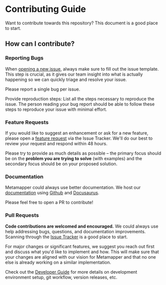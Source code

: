 # Contributing Guide

Want to contribute towards this repository? This document is a good place to start.

## How can I contribute?

### Reporting Bugs

When [opening a new issue](https://github.com/metamapper-io/metamapper/issues/new/choose), always make sure to fill out the issue template. This step is crucial, as it gives our team insight into what is actually happening so we can quickly triage and resolve your issue.

Please report a single bug per issue.

Provide reproduction steps: List all the steps necessary to reproduce the issue. The person reading your bug report should be able to follow these steps to reproduce your issue with minimal effort.

### Feature Requests

If you would like to suggest an enhancement or ask for a new feature, please open a [feature request](https://github.com/metamapper-io/metamapper/issues/new/choose) via the Issue Tracker. We'll do our best to review your request and respond within 48 hours.

Please try to provide as much details as possible – the primary focus should be on the **problem you are trying to solve** (with examples) and the secondary focus should be on your proposed solution.

### Documentation

Metamapper could always use better documentation. We host our [documentation](https://www.metamapper.io) using [Github](https://github.com/metamapper-io/docs) and [Docusaurus](https://github.com/facebook/docusaurus).

Please feel free to open a PR to contribute!

### Pull Requests

**Code contributions are welcomed and encouraged.** We could always use help addressing bugs, questions, and documentation improvements. Scanning through the [Issue Tracker](https://github.com/metamapper-io/metamapper/issues) is a good place to start.

For major changes or significant features, we suggest you reach out first and discuss what you'd like to implement and how. This will make sure that your changes are aligned with our vision for Metamapper and that no one else is already working on a similar implementation.

Check out the [Developer Guide](https://github.com/metamapper-io/metamapper) for more details on development environment setup, git workflow, version releases, etc.
